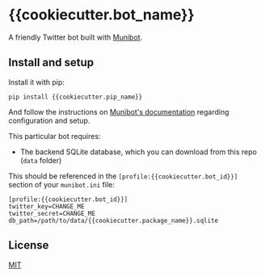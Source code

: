 # {{cookiecutter.bot_name}}

A friendly Twitter bot built with [Munibot](https://github.com/amercader/munibot).

## Install and setup

Install it with pip:

```
pip install {{cookiecutter.pip_name}}
```

And follow the instructions on [Munibot's documentation](https://github.com/amercader/munibot#usage) regarding configuration and setup.

This particular bot requires:

* The backend SQLite database, which you can download from this repo (`data` folder)


This should be referenced in the `[profile:{{cookiecutter.bot_id}}]` section of your `munibot.ini` file:

```
[profile:{{cookiecutter.bot_id}}]
twitter_key=CHANGE_ME
twitter_secret=CHANGE_ME
db_path=/path/to/data/{{cookiecutter.package_name}}.sqlite
```

## License

[MIT](/amercader/munibot/blob/master/LICENSE.txt)
